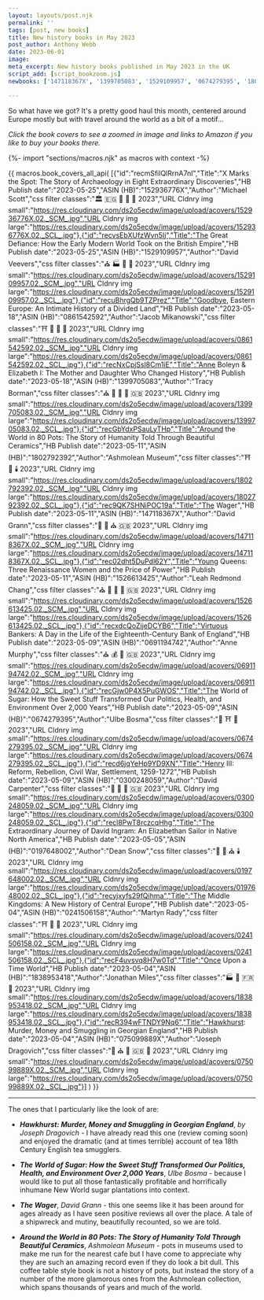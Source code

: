 ```yaml
---
layout: layouts/post.njk
permalink: ''
tags: [post, new books]
title: New history books in May 2023
post_author: Anthony Webb
date: 2023-06-01
image: 
meta_excerpt: New history books published in May 2023 in the UK
script_add: [script_bookzoom.js]
newbooks: ['147118367X', '1399705083', '1529109957', '0674279395', '1802792392', '152936776X']

---
```

So what have we got? It's a pretty good haul this month, centered around Europe mostly but with travel around the world as a bit of a motif...

_Click the book covers to see a zoomed in image and links to Amazon if you like to buy your books there._

{%- import "sections/macros.njk" as macros with context -%}

{{ macros.book_covers_all_api(
[{"id":"recmSfilQlRrnA7nI","Title":"X Marks the Spot: The Story of Archaeology in Eight Extraordinary Discoveries","HB Publish date":"2023-05-25","ASIN (HB)":"152936776X","Author":"Michael Scott","css filter classes":"🏛️ 🇪🇬 🍗 👑 🚽 2023","URL Cldnry img small":"https://res.cloudinary.com/ds2o5ecdw/image/upload/acovers/152936776X.02._SCM_.jpg","URL Cldnry img large":"https://res.cloudinary.com/ds2o5ecdw/image/upload/acovers/152936776X.02._SCL_.jpg"},{"id":"recvsEbXUfzWvn5Ij","Title":"The Great Defiance: How the Early Modern World Took on the British Empire","HB Publish date":"2023-05-25","ASIN (HB)":"1529109957","Author":"David Veevers","css filter classes":"⛪ 🏭 🍭 👑 2023","URL Cldnry img small":"https://res.cloudinary.com/ds2o5ecdw/image/upload/acovers/1529109957.02._SCM_.jpg","URL Cldnry img large":"https://res.cloudinary.com/ds2o5ecdw/image/upload/acovers/1529109957.02._SCL_.jpg"},{"id":"recuBhrgQb9TZPrez","Title":"Goodbye, Eastern Europe: An Intimate History of a Divided Land","HB Publish date":"2023-05-18","ASIN (HB)":"0861542592","Author":"Jacob Mikanowski","css filter classes":"⛩️ 🥐 👑 🚽 2023","URL Cldnry img small":"https://res.cloudinary.com/ds2o5ecdw/image/upload/acovers/0861542592.02._SCM_.jpg","URL Cldnry img large":"https://res.cloudinary.com/ds2o5ecdw/image/upload/acovers/0861542592.02._SCL_.jpg"},{"id":"recNxCpjSsl8Cm1iE","Title":"Anne Boleyn & Elizabeth I: The Mother and Daughter Who Changed History","HB Publish date":"2023-05-18","ASIN (HB)":"1399705083","Author":"Tracy Borman","css filter classes":"⛪ 🥐 👑 🚽 🇬🇧 2023","URL Cldnry img small":"https://res.cloudinary.com/ds2o5ecdw/image/upload/acovers/1399705083.02._SCM_.jpg","URL Cldnry img large":"https://res.cloudinary.com/ds2o5ecdw/image/upload/acovers/1399705083.02._SCL_.jpg"},{"id":"recGbYdxPSauLyTHp","Title":"Around the World in 80 Pots: The Story of Humanity Told Through Beautiful Ceramics","HB Publish date":"2023-05-11","ASIN (HB)":"1802792392","Author":"Ashmolean Museum","css filter classes":"⛩️ 🍭 🕯️ 2023","URL Cldnry img small":"https://res.cloudinary.com/ds2o5ecdw/image/upload/acovers/1802792392.02._SCM_.jpg","URL Cldnry img large":"https://res.cloudinary.com/ds2o5ecdw/image/upload/acovers/1802792392.02._SCL_.jpg"},{"id":"rec9QK7SHNiPOC19a","Title":"The Wager","HB Publish date":"2023-05-11","ASIN (HB)":"147118367X","Author":"David Grann","css filter classes":"🥐 🚽 ⛪ 🇬🇧 2023","URL Cldnry img small":"https://res.cloudinary.com/ds2o5ecdw/image/upload/acovers/147118367X.02._SCM_.jpg","URL Cldnry img large":"https://res.cloudinary.com/ds2o5ecdw/image/upload/acovers/147118367X.02._SCL_.jpg"},{"id":"rec02dht5DuPdl62Y","Title":"Young Queens: Three Renaissance Women and the Price of Power","HB Publish date":"2023-05-11","ASIN (HB)":"1526613425","Author":"Leah Redmond Chang","css filter classes":"⛪ 🥐 👑 🚽 🇬🇧 2023","URL Cldnry img small":"https://res.cloudinary.com/ds2o5ecdw/image/upload/acovers/1526613425.02._SCM_.jpg","URL Cldnry img large":"https://res.cloudinary.com/ds2o5ecdw/image/upload/acovers/1526613425.02._SCL_.jpg"},{"id":"recxdcQoZijeDCYB6","Title":"Virtuous Bankers: A Day in the Life of the Eighteenth-Century Bank of England","HB Publish date":"2023-05-09","ASIN (HB)":"0691194742","Author":"Anne Murphy","css filter classes":"⛪ 💰 🥐 🇬🇧 2023","URL Cldnry img small":"https://res.cloudinary.com/ds2o5ecdw/image/upload/acovers/0691194742.02._SCM_.jpg","URL Cldnry img large":"https://res.cloudinary.com/ds2o5ecdw/image/upload/acovers/0691194742.02._SCL_.jpg"},{"id":"recGjw0P4X5PuGWOS","Title":"The World of Sugar: How the Sweet Stuff Transformed Our Politics, Health, and Environment Over 2,000 Years","HB Publish date":"2023-05-09","ASIN (HB)":"0674279395","Author":"Ulbe Bosma","css filter classes":"🍭 ⛩️ 🚽 2023","URL Cldnry img small":"https://res.cloudinary.com/ds2o5ecdw/image/upload/acovers/0674279395.02._SCM_.jpg","URL Cldnry img large":"https://res.cloudinary.com/ds2o5ecdw/image/upload/acovers/0674279395.02._SCL_.jpg"},{"id":"recd6jqYeHp9YD9XN","Title":"Henry III: Reform, Rebellion, Civil War, Settlement, 1259-1272","HB Publish date":"2023-05-09","ASIN (HB)":"0300248059","Author":"David Carpenter","css filter classes":"🥐 👑 🏰 🇬🇧 2023","URL Cldnry img small":"https://res.cloudinary.com/ds2o5ecdw/image/upload/acovers/0300248059.02._SCM_.jpg","URL Cldnry img large":"https://res.cloudinary.com/ds2o5ecdw/image/upload/acovers/0300248059.02._SCL_.jpg"},{"id":"recl8PwT8rczcqHhg","Title":"The Extraordinary Journey of David Ingram: An Elizabethan Sailor in Native North America","HB Publish date":"2023-05-05","ASIN (HB)":"0197648002","Author":"Dean Snow","css filter classes":"🍗 🍔 ⛪ 🕯️ 2023","URL Cldnry img small":"https://res.cloudinary.com/ds2o5ecdw/image/upload/acovers/0197648002.02._SCM_.jpg","URL Cldnry img large":"https://res.cloudinary.com/ds2o5ecdw/image/upload/acovers/0197648002.02._SCL_.jpg"},{"id":"recyjxyfs29fQihma","Title":"The Middle Kingdoms: A New History of Central Europe","HB Publish date":"2023-05-04","ASIN (HB)":"0241506158","Author":"Martyn Rady","css filter classes":"⛩️ 🥐 👑 2023","URL Cldnry img small":"https://res.cloudinary.com/ds2o5ecdw/image/upload/acovers/0241506158.02._SCM_.jpg","URL Cldnry img large":"https://res.cloudinary.com/ds2o5ecdw/image/upload/acovers/0241506158.02._SCL_.jpg"},{"id":"recF4uvsvq8H7w0Td","Title":"Once Upon a Time World","HB Publish date":"2023-05-04","ASIN (HB)":"1838953418","Author":"Jonathan Miles","css filter classes":"🏭 🥐 🇫🇷 🚽 2023","URL Cldnry img small":"https://res.cloudinary.com/ds2o5ecdw/image/upload/acovers/1838953418.02._SCM_.jpg","URL Cldnry img large":"https://res.cloudinary.com/ds2o5ecdw/image/upload/acovers/1838953418.02._SCL_.jpg"},{"id":"recR394wFTNDY9Nq6","Title":"Hawkhurst: Murder, Money and Smuggling in Georgian England","HB Publish date":"2023-05-04","ASIN (HB)":"075099889X","Author":"Joseph Dragovich","css filter classes":"🥐 ⛪ 🚽 🇬🇧 📝 2023","URL Cldnry img small":"https://res.cloudinary.com/ds2o5ecdw/image/upload/acovers/075099889X.02._SCM_.jpg","URL Cldnry img large":"https://res.cloudinary.com/ds2o5ecdw/image/upload/acovers/075099889X.02._SCL_.jpg"}]
) }}

---

The ones that I particularly like the look of are:

- ___Hawkhurst: Murder, Money and Smuggling in Georgian England___, _by Joseph Dragovich_ - I have already read this one (review coming soon) and enjoyed the dramatic (and at times terrible) account of tea 18th Century English tea smugglers.

- ___The World of Sugar: How the Sweet Stuff Transformed Our Politics, Health, and Environment Over 2,000 Years___, _Ulbe Bosma_ - because I would like to put all those fantastically profitable and horrifically inhumane New World sugar plantations into context.

- ___The Wager___, _David Grann_ - this one seems like it has been around for ages already as I have seen positive reviews all over the place. A tale of a shipwreck and mutiny, beautifully recounted, so we are told.

- ___Around the World in 80 Pots: The Story of Humanity Told Through Beautiful Ceramics___, _Ashmolean Museum_ - pots in museums used to make me run for the nearest cafe but I have come to appreciate why they are such an amazing record even if they do look a bit dull. This coffee table style book is not a history of pots, but instead the story of a number of the more glamorous ones from the Ashmolean collection, which spans thousands of years and much of the world.